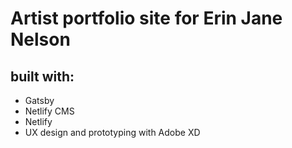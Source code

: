 # Artist portfolio site for Erin Jane Nelson

## built with:

- Gatsby
- Netlify CMS
- Netlify
- UX design and prototyping with Adobe XD
